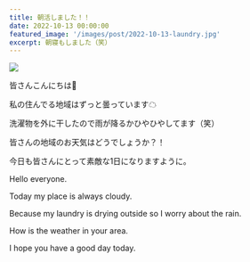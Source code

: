 ```yaml
---
title: 朝活しました！！
date: 2022-10-13 00:00:00
featured_image: '/images/post/2022-10-13-laundry.jpg'
excerpt: 朝寝もしました（笑）
---
```


![](https://yutarochan.github.io/yurumina/images/post/2022-10-13-laundry.jpg)

皆さんこんにちは🤗

私の住んでる地域はずっと曇っています☁

洗濯物を外に干したので雨が降るかひやひやしてます（笑）

皆さんの地域のお天気はどうでしょうか？！

今日も皆さんにとって素敵な1日になりますように。

Hello everyone.

Today my place is always cloudy.

Because my laundry is drying outside so I worry about the rain.

How is the weather in your area.

I hope you have a good day today.
